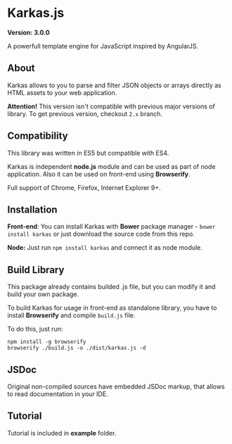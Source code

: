 # Karkas.js

**Version: 3.0.0**

A powerfull template engine for JavaScript inspired by AngularJS.

## About
Karkas allows to you to parse and filter JSON objects or arrays directly as HTML assets to your web application.

**Attention!** This version isn't compatible with previous major versions of library. To get previous version, checkout `2.x` branch. 


## Compatibility
This library was written in ES5 but compatible with ES4.

Karkas is independent **node.js** module and can be used as part of node application.
Also it can be used on front-end using **Browserify**.

Full support of Chrome, Firefox, Internet Explorer 9+.

## Installation
**Front-end**:
You can install Karkas with **Bower** package manager - `bower install karkas` or just download the source code from this repo.

**Node:**
Just run `npm install karkas` and connect it as node module.

## Build Library
This package already contains builded .js file, but you can
modify it and build your own package.

To build Karkas for usage in front-end as standalone library,
you have to install **Browserify** and compile `build.js` file.

To do this, just run:
```
npm install -g browserify
browserify ./build.js -o ./dist/karkas.js -d
```

## JSDoc
Original non-compiled sources have embedded JSDoc markup, that allows to read documentation in your IDE.

## Tutorial

Tutorial is included in **example** folder.



